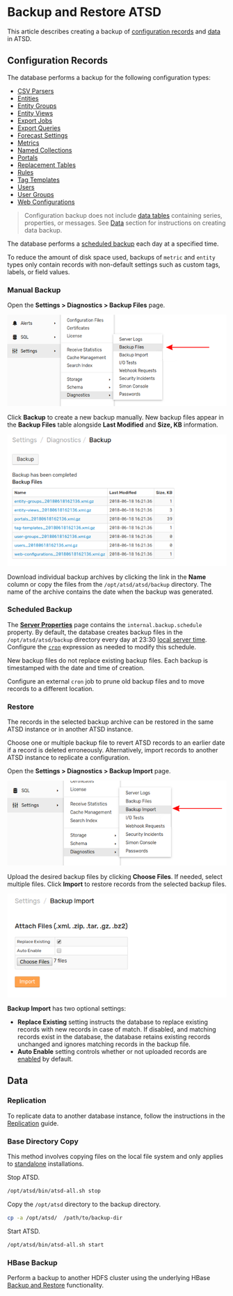 # Backup and Restore ATSD

This article describes creating a backup of [configuration records](#configuration-records) and [data](#data) in ATSD.

## Configuration Records

The database performs a backup for the following configuration types:

* [CSV Parsers](../parsers/csv/README.md)
* [Entities](../README.md#glossary)
* [Entity Groups](../configuration/entity_groups.md)
* [Entity Views](../configuration/entity_views.md)
* [Export Jobs](../reporting/scheduled-exporting.md#export-job-logging)
* [Export Queries](../sql/scheduled-sql.md)
* [Forecast Settings](../forecasting/README.md)
* [Metrics](../README.md#glossary)
* [Named Collections](../rule-engine/functions-random.md#named-collection)
* [Portals](../portals/README.md)
* [Replacement Tables](../sql/examples/lookup.md#replacement-tables)
* [Rules](../rule-engine/README.md#developing-rules)
* [Tag Templates](../configuration/tag-templates.md)
* [Users](./collector-account.md#create-user)
* [User Groups](./collector-account.md#create-user-group)
* [Web Configurations](../rule-engine/notifications/webhook.md)

> Configuration backup does not include [data tables](./data_retention.md#data-tables) containing series, properties, or messages. See [Data](#data) section for instructions on creating data backup.

The database performs a [scheduled backup](#configure-backup-schedule) each day at a specified time.

To reduce the amount of disk space used, backups of `metric` and `entity` types only contain records with non-default settings such as custom tags, labels, or field values.

### Manual Backup

Open the **Settings > Diagnostics > Backup Files** page.

![](./images/backup-files.png)

Click **Backup** to create a new backup manually. New backup files appear in the **Backup Files** table alongside **Last Modified** and **Size, KB** information.

![](./images/backed-up-files.png)

Download individual backup archives by clicking the link in the **Name** column or copy the files from the `/opt/atsd/atsd/backup` directory. The name of the archive contains the date when the backup was generated.

### Scheduled Backup

The [**Server Properties**](./server-properties.md) page contains the `internal.backup.schedule` property. By default, the database creates backup files in the `/opt/atsd/atsd/backup` directory every day at 23:30 [local server time](./timezone.md). Configure the [`cron`](https://axibase.com/docs/axibase-collector/scheduling.html#cron-expressions) expression as needed to modify this schedule.

New backup files do not replace existing backup files. Each backup is timestamped with the date and time of creation. 

Configure an external `cron` job to prune old backup files and to move records to a different location.

### Restore

The records in the selected backup archive can be restored in the same ATSD instance or in another ATSD instance.

Choose one or multiple backup file to revert ATSD records to an earlier date if a record is deleted erroneously. Alternatively, import records to another ATSD instance to replicate a configuration.

Open the **Settings > Diagnostics > Backup Import** page.

![](./images/backup-import.png)

Upload the desired backup files by clicking **Choose Files**. If needed, select multiple files. Click **Import** to restore records from the selected backup files.

![](./images/import-backup.png)

**Backup Import** has two optional settings:

* **Replace Existing** setting instructs the database to replace existing records with new records in case of match. If disabled, and matching records exist in the database, the database retains existing records unchanged and ignores matching records in the backup file.
* **Auto Enable** setting controls whether or not uploaded records are [enabled](./data_retention.md#disable-metric) by default.

## Data

### Replication

To replicate data to another database instance, follow the instructions in the [Replication](./replication.md) guide.

### Base Directory Copy

This method involves copying files on the local file system and only applies to [standalone](../installation/README.md#packages) installations.

Stop ATSD.

```sh
/opt/atsd/bin/atsd-all.sh stop
```

Copy the `/opt/atsd` directory to the backup directory.

```sh
cp -a /opt/atsd/  /path/to/backup-dir
```

Start ATSD.

```sh
/opt/atsd/bin/atsd-all.sh start
```

### HBase Backup

Perform a backup to another HDFS cluster using the underlying HBase [Backup and Restore](https://hbase.apache.org/book.html#backuprestore) functionality.